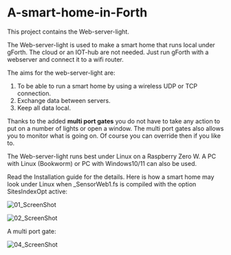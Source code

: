 # A-smart-home-in-Forth

This project contains the Web-server-light.

The Web-server-light is used to make a smart home that runs local under gForth.
The cloud or an IOT-hub are not needed.
Just run gForth with a webserver and connect it to a wifi router.

The aims for the web-server-light are:
1. To be able to run a smart home by using a wireless UDP or TCP connection.
2. Exchange data between servers.
3. Keep all data local.

Thanks to the added **multi port gates** you do not have to take any action to put on a number of lights or open a window. 
The multi port gates also allows you to monitor what is going on.
Of course you can override then if you like to.

The Web-server-light runs best under Linux on a Raspberry Zero W.
A PC with Linux (Bookworm) or PC with Windows10/11 can also be used.

Read the Installation guide for the details.
Here is how a smart home may look under Linux when _SensorWeb1.fs is compiled with the option SitesIndexOpt active:

![01_ScreenShot](https://github.com/Jos-Ven/A-smart-home-in-Forth/assets/47664564/6e1347e7-d738-40e5-bccf-d34910833473)


![02_ScreenShot](https://github.com/Jos-Ven/A-smart-home-in-Forth/assets/47664564/094546f4-3e19-447e-9fbc-f9676bee5250)

A multi port gate:

![04_ScreenShot](https://github.com/Jos-Ven/A-smart-home-in-Forth/assets/47664564/7731ace1-5a45-4702-9653-5d4201979c6f)




